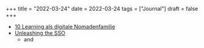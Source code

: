 +++
title = "2022-03-24"
date = 2022-03-24
tags = ["Journal"]
draft = false
+++

-   [10 Learning als digitale Nomadenfamilie](https://www.unaufschiebbar.de/ortsunabhaengig-arbeiten/digitale-nomaden-familie/)
-   [Unleashing the SSO](https://tech.buzzfeed.com/unleashing-the-a6a1a5da39d6)
    -   and
